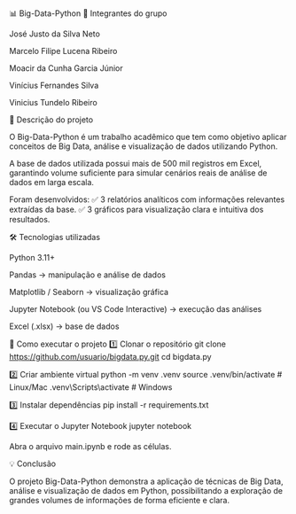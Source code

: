 📊 Big-Data-Python
👥 Integrantes do grupo

José Justo da Silva Neto

Marcelo Filipe Lucena Ribeiro

Moacir da Cunha Garcia Júnior

Vinícius Fernandes Silva

Vinicius Tundelo Ribeiro

📌 Descrição do projeto

O Big-Data-Python é um trabalho acadêmico que tem como objetivo aplicar conceitos de Big Data, análise e visualização de dados utilizando Python.

A base de dados utilizada possui mais de 500 mil registros em Excel, garantindo volume suficiente para simular cenários reais de análise de dados em larga escala.

Foram desenvolvidos:
✅ 3 relatórios analíticos com informações relevantes extraídas da base.
✅ 3 gráficos para visualização clara e intuitiva dos resultados.

🛠️ Tecnologias utilizadas

Python 3.11+

Pandas → manipulação e análise de dados

Matplotlib / Seaborn → visualização gráfica

Jupyter Notebook (ou VS Code Interactive) → execução das análises

Excel (.xlsx) → base de dados

🚀 Como executar o projeto
1️⃣ Clonar o repositório
git clone https://github.com/usuario/bigdata.py.git
cd bigdata.py

2️⃣ Criar ambiente virtual
python -m venv .venv
source .venv/bin/activate   # Linux/Mac
.venv\Scripts\activate      # Windows

3️⃣ Instalar dependências
pip install -r requirements.txt

4️⃣ Executar o Jupyter Notebook
jupyter notebook


Abra o arquivo main.ipynb e rode as células.

💡 Conclusão

O projeto Big-Data-Python demonstra a aplicação de técnicas de Big Data, análise e visualização de dados em Python, possibilitando a exploração de grandes volumes de informações de forma eficiente e clara.
